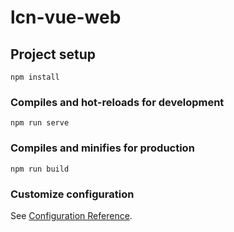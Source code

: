 # lcn-vue-web

## Project setup
```
npm install
```

### Compiles and hot-reloads for development
```
npm run serve
```

### Compiles  and minifies for production
```
npm run build
```

### Customize configuration
See [Configuration Reference](https://cli.vuejs.org/config/).
